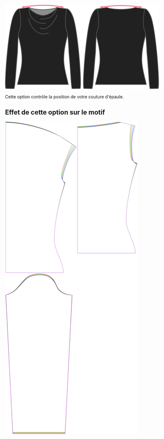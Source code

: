 ![L'option d'assouplissement des épaules sur Diana](./shoulderease.svg)

Cette option contrôle la position de votre couture d'épaule.


## Effet de cette option sur le motif
![Cette image montre l'effet de cette option en superposant plusieurs variantes qui ont une valeur différente pour cette option](diana_shoulderease_sample.svg "Effet de cette option sur le motif")